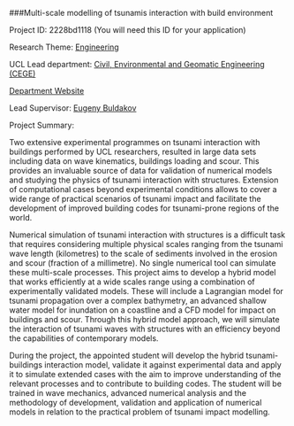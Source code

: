 ###Multi-scale modelling of tsunamis interaction with build environment

Project ID: 2228bd1118
(You will need this ID for your application)

Research Theme: [Engineering](../themes/engineering.md)

UCL Lead department: [Civil, Environmental and Geomatic Engineering (CEGE)](../departments/civil-environmental-and-geomatic-engineering.md)

[Department Website](https://www.ucl.ac.uk/civil-environmental-geomatic-engineering)

Lead Supervisor: [Eugeny Buldakov](https://iris.ucl.ac.uk/iris/browse/profile?upi=EBULD04)

Project Summary:

Two extensive experimental programmes on tsunami interaction with buildings performed by UCL researchers, resulted in large data sets including data on wave kinematics, buildings loading and scour. This provides an invaluable source of data for validation of numerical models and studying the physics of tsunami interaction with structures. Extension of computational cases beyond experimental conditions allows to cover a wide range of practical scenarios of tsunami impact and facilitate the development of improved building codes for tsunami-prone regions of the world.
 
 Numerical simulation of tsunami interaction with structures is a difficult task that requires considering multiple physical scales ranging from the tsunami wave length (kilometres) to the scale of sediments involved in the erosion and scour (fraction of a millimetre). No single numerical tool can simulate these multi-scale processes. This project aims to develop a hybrid model that works efficiently at a wide scales range using a combination of experimentally validated models. These will include a Lagrangian model for tsunami propagation over a complex bathymetry, an advanced shallow water model for inundation on a coastline and a CFD model for impact on buildings and scour. Through this hybrid model approach, we will simulate the interaction of tsunami waves with structures with an efficiency beyond the capabilities of contemporary models.
 
 During the project, the appointed student will develop the hybrid tsunami-buildings interaction model, validate it against experimental data and apply it to simulate extended cases with the aim to improve understanding of the relevant processes and to contribute to building codes. The student will be trained in wave mechanics, advanced numerical analysis and the methodology of development, validation and application of numerical models in relation to the practical problem of tsunami impact modelling.